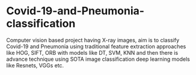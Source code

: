 # Covid-19-and-Pneumonia-classification
Computer vision based project having X-ray images, aim is to classify Covid-19 and Pneumonia using traditional feature extraction approaches like HOG, SIFT, ORB with models like DT, SVM, KNN and then there is advance technique using SOTA image classification deep learning models like Resnets, VGGs etc.
